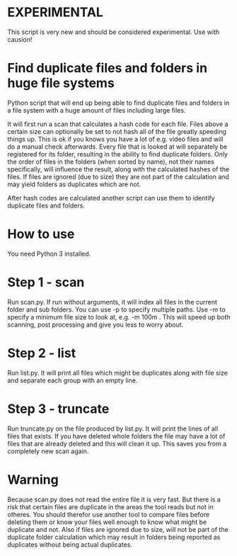 EXPERIMENTAL
============
This script is very new and should be considered experimental. Use with causion!

Find duplicate files and folders in huge file systems
=====================================================

Python script that will end up being able to find duplicate files and folders in a file system with a huge amount of files including large files.

It will first run a scan that calculates a hash code for each file. Files above a certain size can optionally be set to not hash all of the file
greatly speeding things up. This is ok if you knows you have a lot of e.g. video files and will do a manual check afterwards.
Every file that is looked at will separately be registered for its folder, resulting in the ability to find duplicate folders.
Only the order of files in the folders (when sorted by name), not their names specifically, will influence the result, along
with the calculated hashes of the files. If files are ignored (due to size) they are not part of the calculation and may yield
folders as duplicates which are not.

After hash codes are calculated another script can use them to identify duplicate files and folders.

How to use
==========
You need Python 3 installed.

Step 1 - scan
=============
Run scan.py. If run without arguments, it will index all files in the current folder and sub folders. You can use -p to specify multiple
   paths. Use -m to specify a minimum file size to look at, e.g. -m 100m . This will speed up both scanning, post processing and give you less to worry about.

Step 2 - list
=============
Run list.py. It will print all files which might be duplicates along with file size and separate each group with an empty line.

Step 3 - truncate
=================
Run truncate.py on the file produced by list.py. It will print the lines of all files that exists. If you have deleted whole folders
the file may have a lot of files that are already deleted and this will clean it up.
This saves you from a completely new scan again.

Warning
=======
Because scan.py does not read the entire file it is very fast. But there is a risk that certain files are duplicate in the areas the tool reads but not in otheres. You should therefor use another tool to compare files before deleting them or know your files well enough to know what might be duplicate and not.
Also if files are ignored due to size, will not be part of the duplicate folder calculation which may result in folders being reported
as duplicates without being actual duplicates.